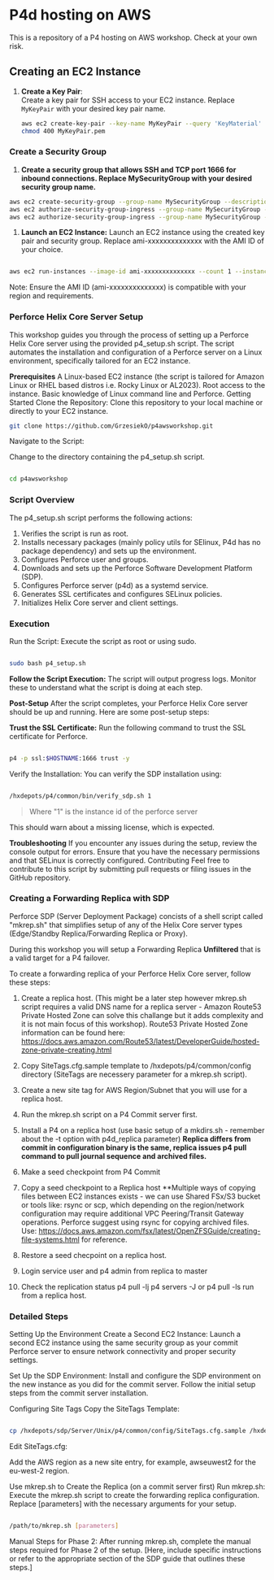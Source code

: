 # P4d hosting on AWS

This is a repository of a P4 hosting on AWS workshop. Check at your own risk.

## Creating an EC2 Instance

1. **Create a Key Pair**:  
   Create a key pair for SSH access to your EC2 instance. Replace `MyKeyPair` with your desired key pair name.

   ```bash
   aws ec2 create-key-pair --key-name MyKeyPair --query 'KeyMaterial' --output text > MyKeyPair.pem
   chmod 400 MyKeyPair.pem

### Create a Security Group

1. **Create a security group that allows SSH and TCP port 1666 for inbound connections. Replace MySecurityGroup with your desired security group name.**

```bash
aws ec2 create-security-group --group-name MySecurityGroup --description "Security group for Perforce server"
aws ec2 authorize-security-group-ingress --group-name MySecurityGroup --protocol tcp --port 22 --cidr 0.0.0.0/0
aws ec2 authorize-security-group-ingress --group-name MySecurityGroup --protocol tcp --port 1666 --cidr 0.0.0.0/0

```

1. **Launch an EC2 Instance:**
Launch an EC2 instance using the created key pair and security group. Replace ami-xxxxxxxxxxxxxx with the AMI ID of your choice.

```bash

aws ec2 run-instances --image-id ami-xxxxxxxxxxxxxx --count 1 --instance-type t2.micro --key-name MyKeyPair --security-groups MySecurityGroup
```

Note: Ensure the AMI ID (ami-xxxxxxxxxxxxxx) is compatible with your region and requirements.

### Perforce Helix Core Server Setup

This workshop guides you through the process of setting up a Perforce Helix Core server using the provided p4_setup.sh script. The script automates the installation and configuration of a Perforce server on a Linux environment, specifically tailored for an EC2 instance.

**Prerequisites**
A Linux-based EC2 instance (the script is tailored for Amazon Linux or RHEL based distros i.e. Rocky Linux or AL2023).
Root access to the instance.
Basic knowledge of Linux command line and Perforce.
Getting Started
Clone the Repository:
Clone this repository to your local machine or directly to your EC2 instance.

```bash
git clone https://github.com/GrzesiekO/p4awsworkshop.git
```

Navigate to the Script:

Change to the directory containing the p4_setup.sh script.

```bash

cd p4awsworkshop

```

### Script Overview

The p4_setup.sh script performs the following actions:

1. Verifies the script is run as root.
1. Installs necessary packages (mainly policy utils for SElinux, P4d has no package dependency) and sets up the environment.
1. Configures Perforce user and groups.
1. Downloads and sets up the Perforce Software Development Platform (SDP).
1. Configures Perforce server (p4d) as a systemd service.
1. Generates SSL certificates and configures SELinux policies.
1. Initializes Helix Core server and client settings.

### Execution

Run the Script:
Execute the script as root or using sudo.

```bash

sudo bash p4_setup.sh

```

**Follow the Script Execution:**
The script will output progress logs. Monitor these to understand what the script is doing at each step.

**Post-Setup**
After the script completes, your Perforce Helix Core server should be up and running. Here are some post-setup steps:

**Trust the SSL Certificate:**
Run the following command to trust the SSL certificate for Perforce.

```bash

p4 -p ssl:$HOSTNAME:1666 trust -y
```

Verify the Installation:
You can verify the SDP installation using:

```bash

/hxdepots/p4/common/bin/verify_sdp.sh 1
```

> Where "1" is the instance id of the perforce server


This should warn about a missing license, which is expected.

**Troubleshooting**
If you encounter any issues during the setup, review the console output for errors.
Ensure that you have the necessary permissions and that SELinux is correctly configured.
Contributing
Feel free to contribute to this script by submitting pull requests or filing issues in the GitHub repository.

### Creating a Forwarding Replica with SDP

Perforce SDP (Server Deployment Package) concists of a shell script called "mkrep.sh" that simplifies setup of any of the Helix Core server types (Edge/Standby Replica/Forwarding Replica or Proxy).

During this workshop you will setup a Forwarding Replica **Unfiltered** that is a valid target for a P4 failover.

To create a forwarding replica of your Perforce Helix Core server, follow these steps:

1. Create a replica host. (This might be a later step however mkrep.sh script requires a valid DNS name for a replica server - Amazon Route53 Private Hosted Zone can solve this challange but it adds complexity and it is not main focus of this workshop).
Route53 Private Hosted Zone information can be found here: <https://docs.aws.amazon.com/Route53/latest/DeveloperGuide/hosted-zone-private-creating.html>

2. Copy SiteTags.cfg.sample template to /hxdepots/p4/common/config directory (SiteTags are necessery parameter for a mkrep.sh script).

3. Create a new site tag for AWS Region/Subnet that you will use for a replica host.

4. Run the mkrep.sh script on a P4 Commit server first.

5. Install a P4 on a replica host (use basic setup of a mkdirs.sh - remember about the -t option with p4d_replica parameter) **Replica differs from commit in configuration binary is the same, replica issues p4 pull command to pull journal sequence and archived files.**

6. Make a seed checkpoint from P4 Commit

7. Copy a seed checkpoint to a Replica host **Multiple ways of copying files between EC2 instances exists - we can use Shared FSx/S3 bucket or tools like: rsync or scp, which depending on the region/network configuration may require additional VPC Peering/Transit Gateway operations. Perforce suggest using rsync for copying archived files.
Use: <https://docs.aws.amazon.com/fsx/latest/OpenZFSGuide/creating-file-systems.html> for reference.

8. Restore a seed checpoint on a replica host.

9. Login service user and p4 admin from replica to master

10. Check the replication status p4 pull -lj p4 servers -J or p4 pull -ls run from a replica host.

### Detailed Steps

Setting Up the Environment
Create a Second EC2 Instance:
Launch a second EC2 instance using the same security group as your commit Perforce server to ensure network connectivity and proper security settings.

Set Up the SDP Environment:
Install and configure the SDP environment on the new instance as you did for the commit server. Follow the initial setup steps from the commit server installation.

Configuring Site Tags
Copy the SiteTags Template:

```bash

cp /hxdepots/sdp/Server/Unix/p4/common/config/SiteTags.cfg.sample /hxdepots/p4/common/config/SiteTags.cfg

```

Edit SiteTags.cfg:

Add the AWS region as a new site entry, for example, awseuwest2 for the eu-west-2 region.

Use mkrep.sh to Create the Replica (on a commit server first)
Run mkrep.sh:
Execute the mkrep.sh script to create the forwarding replica configuration. Replace [parameters] with the necessary arguments for your setup.

```bash

/path/to/mkrep.sh [parameters]

```

Manual Steps for Phase 2:
After running mkrep.sh, complete the manual steps required for Phase 2 of the setup. [Here, include specific instructions or refer to the appropriate section of the SDP guide that outlines these steps.]
